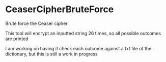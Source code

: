 # CeaserCipherBruteForce
Brute force the Ceaser cipher

This tool will encrypt an inputted string 26 times, so all possible outcomes are printed

I am working on having it check each outcome against a txt file of the dictionary, but this is still a work in progress

